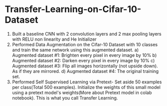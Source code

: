 # Transfer-Learning-on-Cifar-10-Dataset


1. Built a baseline CNN with 2 convolution layers and 2 max pooling layers with RELU non linearity and He Initializer
2. Performed Data Augmentation on the Cifar-10 Dataset with 10 classes and train the same network using this augmented dataset.
  a)  Augmented dataset #1: Brighten every pixel in every image by 10%
  b)  Augmented dataset #2: Darken every pixel in every image by 10%
  c)  Augmented dataset #3: Flip all images horizontally (not upside down). As if they are mirrored.
  d) Augmented dataset #4: The original training set.
3. Performed Self Supervised Learning via Pretext- Set aside 50 examples per class(Total 500 examples). Initialize the weights of this small model using a pretext model's weights(More about Pretext model in colab notebook). This is what you call Transfer Learning. 
